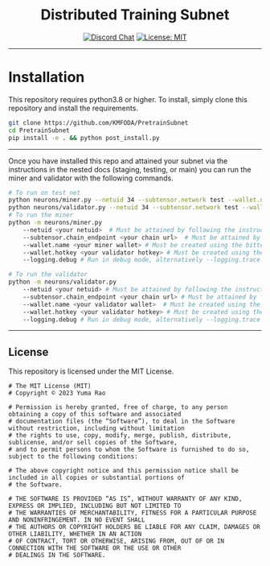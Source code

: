 
<div align="center">

# **Distributed Training Subnet** <!-- omit in toc -->
[![Discord Chat](https://img.shields.io/discord/308323056592486420.svg)](https://discord.gg/bittensor)
[![License: MIT](https://img.shields.io/badge/License-MIT-yellow.svg)](https://opensource.org/licenses/MIT) 

</div>

---

# Installation
This repository requires python3.8 or higher. To install, simply clone this repository and install the requirements.
```bash
git clone https://github.com/KMFODA/PretrainSubnet
cd PretrainSubnet
pip install -e . && python post_install.py
```

---

Once you have installed this repo and attained your subnet via the instructions in the nested docs (staging, testing, or main) you can run the miner and validator with the following commands.
```bash
# To run on test net
python neurons/miner.py --netuid 34 --subtensor.network test --wallet.name test_bitcurrent --wallet.hotkey miner_1 --logging.debug
python neurons/validator.py --netuid 34 --subtensor.network test --wallet.name test_bitcurrent --wallet.hotkey validator_1 --logging.debug
# To run the miner
python -m neurons/miner.py 
    --netuid <your netuid>  # Must be attained by following the instructions in the docs/running_on_*.md files
    --subtensor.chain_endpoint <your chain url>  # Must be attained by following the instructions in the docs/running_on_*.md files
    --wallet.name <your miner wallet> # Must be created using the bittensor-cli
    --wallet.hotkey <your validator hotkey> # Must be created using the bittensor-cli
    --logging.debug # Run in debug mode, alternatively --logging.trace for trace mode

# To run the validator
python -m neurons/validator.py 
    --netuid <your netuid> # Must be attained by following the instructions in the docs/running_on_*.md files
    --subtensor.chain_endpoint <your chain url> # Must be attained by following the instructions in the docs/running_on_*.md files
    --wallet.name <your validator wallet>  # Must be created using the bittensor-cli
    --wallet.hotkey <your validator hotkey> # Must be created using the bittensor-cli
    --logging.debug # Run in debug mode, alternatively --logging.trace for trace mode
```

</div>

---

## License
This repository is licensed under the MIT License.
```text
# The MIT License (MIT)
# Copyright © 2023 Yuma Rao

# Permission is hereby granted, free of charge, to any person obtaining a copy of this software and associated
# documentation files (the “Software”), to deal in the Software without restriction, including without limitation
# the rights to use, copy, modify, merge, publish, distribute, sublicense, and/or sell copies of the Software,
# and to permit persons to whom the Software is furnished to do so, subject to the following conditions:

# The above copyright notice and this permission notice shall be included in all copies or substantial portions of
# the Software.

# THE SOFTWARE IS PROVIDED “AS IS”, WITHOUT WARRANTY OF ANY KIND, EXPRESS OR IMPLIED, INCLUDING BUT NOT LIMITED TO
# THE WARRANTIES OF MERCHANTABILITY, FITNESS FOR A PARTICULAR PURPOSE AND NONINFRINGEMENT. IN NO EVENT SHALL
# THE AUTHORS OR COPYRIGHT HOLDERS BE LIABLE FOR ANY CLAIM, DAMAGES OR OTHER LIABILITY, WHETHER IN AN ACTION
# OF CONTRACT, TORT OR OTHERWISE, ARISING FROM, OUT OF OR IN CONNECTION WITH THE SOFTWARE OR THE USE OR OTHER
# DEALINGS IN THE SOFTWARE.
```
